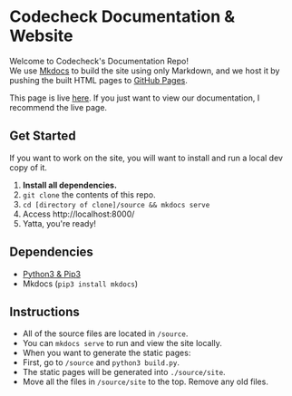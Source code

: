 # Codecheck Documentation & Website

Welcome to Codecheck's Documentation Repo!  
We use [Mkdocs](http://www.mkdocs.org/) to build the site using only Markdown,
and we host it by pushing the built HTML pages to [GitHub Pages](http://pages.github.com/).  

This page is live [here](http://code-check.github.io/docs).
If you just want to view our documentation, I recommend the live page.

## Get Started

If you want to work on the site, you will want to install and run a local dev copy of it.

 1. **Install all dependencies.**
 2. `git clone` the contents of this repo.
 3. `cd [directory of clone]/source && mkdocs serve`
 4. Access http://localhost:8000/
 5. Yatta, you're ready!

## Dependencies

 * [Python3 & Pip3](https://www.python.org/downloads/)
 * Mkdocs (`pip3 install mkdocs`)

## Instructions

- All of the source files are located in `/source`.  
- You can `mkdocs serve` to run and view the site locally.
- When you want to generate the static pages:
 - First, go to `/source` and `python3 build.py`.
 - The static pages will be generated into `./source/site`.
 - Move all the files in `/source/site` to the top. Remove any old files.
